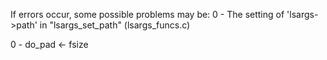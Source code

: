 If errors occur, some possible problems may be:
0	-	The setting of 'lsargs->path' in "lsargs_set_path" (lsargs_funcs.c)

0	-	do_pad <- fsize
